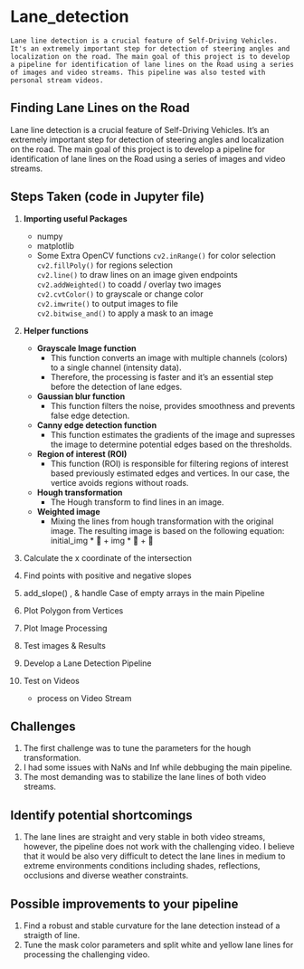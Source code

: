 # Lane_detection
    Lane line detection is a crucial feature of Self-Driving Vehicles. It's an extremely important step for detection of steering angles and localization on the road. The main goal of this project is to develop a pipeline for identification of lane lines on the Road using a series of images and video streams. This pipeline was also tested with personal stream videos.

## Finding Lane Lines on the Road
Lane line detection is a crucial feature of Self-Driving Vehicles. It’s an extremely important step for detection of steering angles and localization on the road. The main goal of this project is to develop a pipeline for identification of lane lines on the Road using a series of images and video streams.

## Steps Taken (code in Jupyter file) 
1. **Importing useful Packages**
    * numpy
    * matplotlib
    * Some Extra  OpenCV functions 
        `cv2.inRange()` for color selection  
        `cv2.fillPoly()` for regions selection  
        `cv2.line()` to draw lines on an image given endpoints  
        `cv2.addWeighted()` to coadd / overlay two images  
        `cv2.cvtColor()` to grayscale or change color  
        `cv2.imwrite()` to output images to file  
        `cv2.bitwise_and()` to apply a mask to an image

2. **Helper functions** 
    * **Grayscale Image function** 
        * This function converts an image with multiple channels (colors) to a single channel (intensity data).
        * Therefore, the processing is faster and it’s an essential step before the detection of lane edges.
    * **Gaussian blur function**
        * This function filters the noise, provides smoothness and prevents false edge detection.
    *  **Canny edge detection function**
        * This function estimates the gradients of the image and supresses the image to determine potential edges based on the thresholds.
    * **Region of interest (ROI)**
        * This function (ROI) is responsible for filtering regions of interest based previously estimated edges and vertices. In our case, the vertice avoids regions without roads.
    * **Hough transformation**
        * The Hough transform to find lines in an image.
    * **Weighted image**
        * Mixing the lines from hough transformation with the original image. The resulting image is based on the following equation: initial_img * ￿ + img * ￿ + ￿

3. Calculate the x coordinate of the intersection
4. Find points with positive and negative slopes
5. add_slope() , & handle Case of empty arrays in the main Pipeline
6. Plot Polygon from Vertices
7. Plot Image Processing
8. Test images & Results
9. Develop a Lane Detection Pipeline
10. Test on Videos
    * process on Video Stream


## **Challenges**
1. The first challenge was to tune the parameters for the hough transformation.
2. I had some issues with NaNs and Inf while debbuging the main pipeline.
3. The most demanding was to stabilize the lane lines of both video streams.

## Identify potential shortcomings
1. The lane lines are straight and very stable in both video streams, however, the pipeline does not work with the challenging video. I believe that it would be also very difficult to detect the lane lines in medium to extreme environments conditions including shades, reflections, occlusions and diverse weather constraints.

##  Possible improvements to your pipeline
1. Find a robust and stable curvature for the lane detection instead of a straigth of line.
2. Tune the mask color parameters and split white and yellow lane lines for processing the
challenging video.